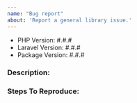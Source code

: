 ```yaml
---
name: "Bug report"
about: 'Report a general library issue.'
---
```


- PHP Version: #.#.#
- Laravel Version: #.#.#
- Package Version: #.#.#

### Description:


### Steps To Reproduce:
